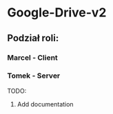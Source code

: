 # Google-Drive-v2
## Podział roli:
### Marcel - Client
### Tomek - Server

TODO:
1. Add documentation
